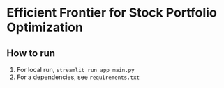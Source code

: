 # Efficient Frontier for Stock Portfolio Optimization
## How to run
1. For local run, `streamlit run app_main.py`
2. For a dependencies, see `requirements.txt`
